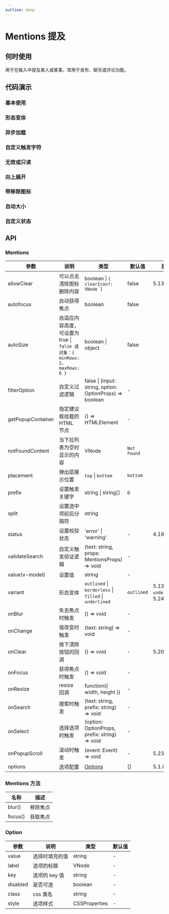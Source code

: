 ```yaml
---
outline: deep
---
```


# Mentions 提及

## 何时使用

用于在输入中提及某人或某事，常用于发布、聊天或评论功能。

## 代码演示

### 基本使用

<demo vue="mentions/basic.vue"></demo>

### 形态变体

<demo vue="mentions/variant.vue" version="5.13.0"></demo>

### 异步加载

<demo vue="mentions/async.vue"></demo>

### 自定义触发字符

<demo vue="mentions/prefix.vue"></demo>

### 无效或只读

<demo vue="mentions/readonly.vue"></demo>

### 向上展开

<demo vue="mentions/placement.vue"></demo>

### 带移除图标

<demo vue="mentions/allowClear.vue"></demo>

### 自动大小

<demo vue="mentions/autoSize.vue"></demo>

### 自定义状态

<demo vue="mentions/status.vue"></demo>

## API

### Mentions

| 参数 | 说明 | 类型 | 默认值 | 版本 |
| --- | --- | --- | --- | --- |
| allowClear | 可以点击清除图标删除内容 | boolean \| `{ clearIcon?: VNode }` | false | 5.13.0 |
| autofocus | 自动获得焦点 | boolean | false |  |
| autoSize | 自适应内容高度，可设置为 true \| `false 或对象：{ minRows: 2, maxRows: 6 }` | boolean \| object | false |  |
| filterOption | 自定义过滤逻辑 | false \| (input: string, option: OptionProps) => boolean | - |  |
| getPopupContainer | 指定建议框挂载的 HTML 节点 | () => HTMLElement | - |  |
| notFoundContent | 当下拉列表为空时显示的内容 | VNode | `Not Found` |  |
| placement | 弹出层展示位置 | `top` \| `bottom` | `bottom` |  |
| prefix | 设置触发关键字 | string \| string\[] | `@` |  |
| split | 设置选中项前后分隔符 | string | ` ` |  |
| status | 设置校验状态 | 'error' \| 'warning' | - | 4.19.0 |
| validateSearch | 自定义触发验证逻辑 | (text: string, props: MentionsProps) => void | - |  |
| value(v-model) | 设置值 | string | - |  |
| variant | 形态变体 | `outlined` \| `borderless` \| `filled` \| `underlined` | `outlined` | 5.13.0 \| `underlined`: 5.24.0 |
| onBlur | 失去焦点时触发 | () => void | - |  |
| onChange | 值改变时触发 | (text: string) => void | - |  |
| onClear | 按下清除按钮的回调 | () => void | - | 5.20.0 |
| onFocus | 获得焦点时触发 | () => void | - |  |
| onResize | resize 回调 | function({ width, height }) | - |  |
| onSearch | 搜索时触发 | (text: string, prefix: string) => void | - |  |
| onSelect | 选择选项时触发 | (option: OptionProps, prefix: string) => void | - |  |
| onPopupScroll | 滚动时触发 | (event: Event) => void | - | 5.23.0 |
| options | 选项配置 | [Options](#option) | [] | 5.1.0 |

### Mentions 方法

| 名称    | 描述     |
| ------- | -------- |
| blur()  | 移除焦点 |
| focus() | 获取焦点 |

### Option

| 参数      | 说明           | 类型                | 默认值 |
| --------- | -------------- | ------------------- | ------ |
| value     | 选择时填充的值 | string              | -      |
| label     | 选项的标题     | VNode         | -      |
| key       | 选项的 key 值  | string              | -      |
| disabled  | 是否可选       | boolean             | -      |
| class | css 类名       | string              | -      |
| style     | 选项样式       | CSSProperties | -      |
